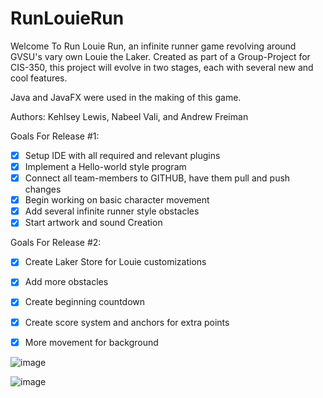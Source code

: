 # RunLouieRun

Welcome To Run Louie Run, an infinite runner game revolving around GVSU's vary own Louie the Laker.
Created as part of a Group-Project for CIS-350, this project will evolve in two stages, each with
several new and cool features.

Java and JavaFX were used in the making of this game.

Authors: Kehlsey Lewis, Nabeel Vali, and Andrew Freiman

Goals For Release #1: 
- [x] Setup IDE with all required and relevant plugins 
- [x] Implement a Hello-world style program
- [x] Connect all team-members to GITHUB, have them pull and push changes
- [x] Begin working on basic character movement 
- [x] Add several infinite runner style obstacles
- [x] Start artwork and sound Creation

Goals For Release #2: 
- [x] Create Laker Store for Louie customizations 
- [x] Add more obstacles
- [x] Create beginning countdown
- [x] Create score system and anchors for extra points 
- [x] More movement for background


![image](https://user-images.githubusercontent.com/35376384/46843047-f7293580-cd9e-11e8-82c4-611737acfdda.png)

![image](https://user-images.githubusercontent.com/35376384/46843109-2f307880-cd9f-11e8-9795-d12a5d860693.png)

